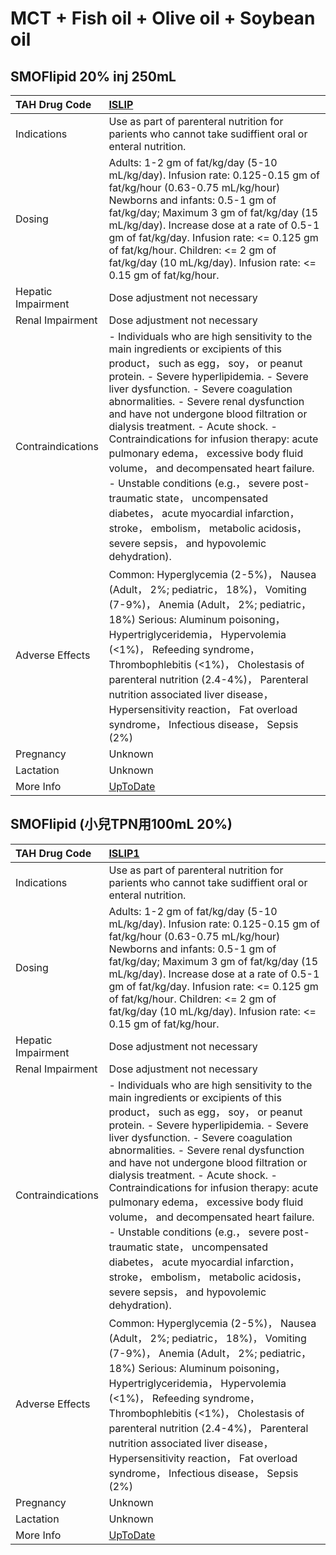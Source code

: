 # MCT + Fish oil + Olive oil + Soybean oil

## SMOFlipid 20% inj 250mL

| TAH Drug Code      | [ISLIP](https://www.tahsda.org.tw/drugs/hissearch.php?drug_code=ISLIP)                                                                                                                                                                                                                                                                                                                                                                                                                                                                                                                                                                                                             |
|:-------------------|:-----------------------------------------------------------------------------------------------------------------------------------------------------------------------------------------------------------------------------------------------------------------------------------------------------------------------------------------------------------------------------------------------------------------------------------------------------------------------------------------------------------------------------------------------------------------------------------------------------------------------------------------------------------------------------------|
| Indications        | Use as part of parenteral nutrition for parients who cannot take sudiffient oral or enteral nutrition.                                                                                                                                                                                                                                                                                                                                                                                                                                                                                                                                                                             |
| Dosing             | Adults: 1-2 gm of fat/kg/day (5-10 mL/kg/day). Infusion rate: 0.125-0.15 gm of fat/kg/hour (0.63-0.75 mL/kg/hour) Newborns and infants: 0.5-1 gm of fat/kg/day; Maximum 3 gm of fat/kg/day (15 mL/kg/day). Increase dose at a rate of 0.5-1 gm of fat/kg/day. Infusion rate: <= 0.125 gm of fat/kg/hour. Children: <= 2 gm of fat/kg/day (10 mL/kg/day). Infusion rate: <= 0.15 gm of fat/kg/hour.                                                                                                                                                                                                                                                                                 |
| Hepatic Impairment | Dose adjustment not necessary                                                                                                                                                                                                                                                                                                                                                                                                                                                                                                                                                                                                                                                      |
| Renal Impairment   | Dose adjustment not necessary                                                                                                                                                                                                                                                                                                                                                                                                                                                                                                                                                                                                                                                      |
| Contraindications  | - Individuals who are high sensitivity to the main ingredients or excipients of this product， such as egg， soy， or peanut protein. - Severe hyperlipidemia. - Severe liver dysfunction. - Severe coagulation abnormalities. - Severe renal dysfunction and have not undergone blood filtration or dialysis treatment. - Acute shock. - Contraindications for infusion therapy: acute pulmonary edema， excessive body fluid volume， and decompensated heart failure. - Unstable conditions (e.g.， severe post-traumatic state， uncompensated diabetes， acute myocardial infarction， stroke， embolism， metabolic acidosis， severe sepsis， and hypovolemic dehydration). |
| Adverse Effects    | Common: Hyperglycemia (2-5%)， Nausea (Adult， 2%; pediatric， 18%)， Vomiting (7-9%)， Anemia (Adult， 2%; pediatric， 18%) Serious: Aluminum poisoning， Hypertriglyceridemia， Hypervolemia (<1%)， Refeeding syndrome， Thrombophlebitis (<1%)， Cholestasis of parenteral nutrition (2.4-4%)， Parenteral nutrition associated liver disease， Hypersensitivity reaction， Fat overload syndrome， Infectious disease， Sepsis (2%)                                                                                                                                                                                                                                           |
| Pregnancy          | Unknown                                                                                                                                                                                                                                                                                                                                                                                                                                                                                                                                                                                                                                                                            |
| Lactation          | Unknown                                                                                                                                                                                                                                                                                                                                                                                                                                                                                                                                                                                                                                                                            |
| More Info          | [UpToDate](https://www.uptodate.com/contents/mct-and-fish-oil-and-olive-oil-and-soybean-oil-drug-information)                                                                                                                                                                                                                                                                                                                                                                                                                                                                                                                                                                      |

## SMOFlipid (小兒TPN用100mL 20%)

| TAH Drug Code      | [ISLIP1](https://www.tahsda.org.tw/drugs/hissearch.php?drug_code=ISLIP1)                                                                                                                                                                                                                                                                                                                                                                                                                                                                                                                                                                                                           |
|:-------------------|:-----------------------------------------------------------------------------------------------------------------------------------------------------------------------------------------------------------------------------------------------------------------------------------------------------------------------------------------------------------------------------------------------------------------------------------------------------------------------------------------------------------------------------------------------------------------------------------------------------------------------------------------------------------------------------------|
| Indications        | Use as part of parenteral nutrition for parients who cannot take sudiffient oral or enteral nutrition.                                                                                                                                                                                                                                                                                                                                                                                                                                                                                                                                                                             |
| Dosing             | Adults: 1-2 gm of fat/kg/day (5-10 mL/kg/day). Infusion rate: 0.125-0.15 gm of fat/kg/hour (0.63-0.75 mL/kg/hour) Newborns and infants: 0.5-1 gm of fat/kg/day; Maximum 3 gm of fat/kg/day (15 mL/kg/day). Increase dose at a rate of 0.5-1 gm of fat/kg/day. Infusion rate: <= 0.125 gm of fat/kg/hour. Children: <= 2 gm of fat/kg/day (10 mL/kg/day). Infusion rate: <= 0.15 gm of fat/kg/hour.                                                                                                                                                                                                                                                                                 |
| Hepatic Impairment | Dose adjustment not necessary                                                                                                                                                                                                                                                                                                                                                                                                                                                                                                                                                                                                                                                      |
| Renal Impairment   | Dose adjustment not necessary                                                                                                                                                                                                                                                                                                                                                                                                                                                                                                                                                                                                                                                      |
| Contraindications  | - Individuals who are high sensitivity to the main ingredients or excipients of this product， such as egg， soy， or peanut protein. - Severe hyperlipidemia. - Severe liver dysfunction. - Severe coagulation abnormalities. - Severe renal dysfunction and have not undergone blood filtration or dialysis treatment. - Acute shock. - Contraindications for infusion therapy: acute pulmonary edema， excessive body fluid volume， and decompensated heart failure. - Unstable conditions (e.g.， severe post-traumatic state， uncompensated diabetes， acute myocardial infarction， stroke， embolism， metabolic acidosis， severe sepsis， and hypovolemic dehydration). |
| Adverse Effects    | Common: Hyperglycemia (2-5%)， Nausea (Adult， 2%; pediatric， 18%)， Vomiting (7-9%)， Anemia (Adult， 2%; pediatric， 18%) Serious: Aluminum poisoning， Hypertriglyceridemia， Hypervolemia (<1%)， Refeeding syndrome， Thrombophlebitis (<1%)， Cholestasis of parenteral nutrition (2.4-4%)， Parenteral nutrition associated liver disease， Hypersensitivity reaction， Fat overload syndrome， Infectious disease， Sepsis (2%)                                                                                                                                                                                                                                           |
| Pregnancy          | Unknown                                                                                                                                                                                                                                                                                                                                                                                                                                                                                                                                                                                                                                                                            |
| Lactation          | Unknown                                                                                                                                                                                                                                                                                                                                                                                                                                                                                                                                                                                                                                                                            |
| More Info          | [UpToDate](https://www.uptodate.com/contents/mct-and-fish-oil-and-olive-oil-and-soybean-oil-drug-information)                                                                                                                                                                                                                                                                                                                                                                                                                                                                                                                                                                      |

